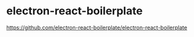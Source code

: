 # electron-react-boilerplate

<https://github.com/electron-react-boilerplate/electron-react-boilerplate>

